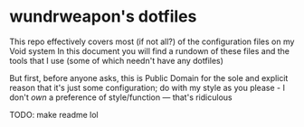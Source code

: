 # wundrweapon's dotfiles
This repo effectively covers most (if not all?) of the configuration files on my Void system
In this document you will find a rundown of these files and the tools that I use (some of which needn't have any dotfiles)

But first, before anyone asks, this is Public Domain for the sole and explicit reason that it's just some configuration; do with my style as you please - I don't *own* a preference of style/function — that's ridiculous

TODO: make readme lol
